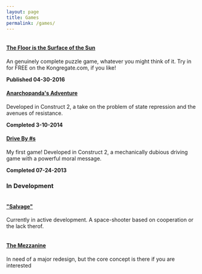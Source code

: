 ```yaml
---
layout: page
title: Games
permalink: /games/
---
```


<div class="row">
    <div class="col-sm-4">
        <a href="http://www.kongregate.com/games/littlegustv/the-floor-is-the-surface-of-the-sun"><img src="{{ site.baseurl }}/images/surfaceofsun.png" alt="" class="img img-thumbnail"></a>
    </div>
    <div class="col-sm-6">
        <h4><a href="http://www.kongregate.com/games/littlegustv/the-floor-is-the-surface-of-the-sun">The Floor is the Surface of the Sun</a></h4>
        <p>An genuinely complete puzzle game, whatever you might think of it.  Try in for FREE on the Kongregate.com, if you like!</p>
        <b>Published 04-30-2016</b>
    </div>
</div>

<div class="row text-right">
    <div class="col-sm-2"></div>
    <div class="col-sm-6">
        <h4><a href="{{ site.baseurl }}/games/anarchopanda">Anarchopanda's Adventure</a></h4>
        <p>Developed in Construct 2, a take on the problem of state repression and the avenues of resistance.</p>
        <b>Completed 3-10-2014</b>
    </div>
    <div class="col-sm-4">
        <a href="{{ site.baseurl }}/games/anarchopanda"><img src="{{ site.baseurl }}/images/anarchopanda.png" alt="" class="img img-thumbnail"></a>
    </div>
</div>

<div class="row">
    <div class="col-sm-4">
        <a href="{{ site.baseurl }}/games/drive"><img src="{{ site.baseurl }}/images/drive.png" alt="" class="img img-thumbnail"></a>
    </div>
    <div class="col-sm-6">
        <h4><a href="{{ site.baseurl }}/games/drive">Drive By #s</a></h4>
        <p>My first game! Developed in Construct 2, a mechanically dubious driving game with a powerful moral message.</p>
        <b>Completed 07-24-2013</b>
    </div>
</div>

### In Development

<div class="row">
    <div class="col-sm-3">
        <a href="{{ site.baseurl }}/games/space"><img src="{{ site.baseurl }}/images/salvage.png" alt="" class="img img-thumbnail"></a>
    </div>
    <div class="col-sm-6">
        <h4>
            <a href="{{ site.baseurl }}/games/space">"Salvage"</a>
        </h4>
        <p>Currently in active development.  A space-shooter based on cooperation or the lack therof.</p>
    </div>
</div>
<div class="row">
    <div class="col-sm-3">
        <a href="{{ site.baseurl }}/games/mezzanine"><img src="{{ site.baseurl }}/images/mezzanine.png" alt="" class="img img-thumbnail"></a>
    </div>
    <div class="col-sm-6">
        <h4>
            <a href="{{ site.baseurl }}/games/mezzanine">The Mezzanine</a>
        </h4>
        <p>In need of a major redesign, but the core concept is there if you are interested</p>
    </div>
</div>